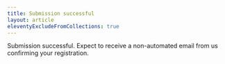 ```yaml
---
title: Submission successful
layout: article
eleventyExcludeFromCollections: true
---
```


Submission successful. Expect to receive a non-automated email from us confirming your registration.
